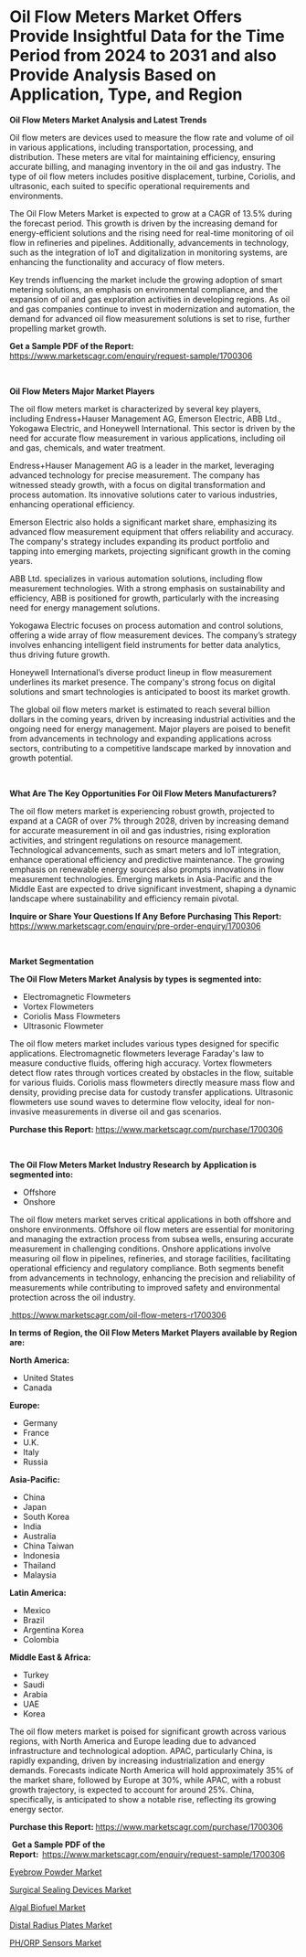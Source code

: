 <p><h1>Oil Flow Meters Market Offers Provide Insightful Data for the Time Period from 2024 to 2031 and also Provide Analysis Based on Application, Type, and Region</h1></p><p><strong>Oil Flow Meters Market Analysis and Latest Trends</strong></p>
<p><p>Oil flow meters are devices used to measure the flow rate and volume of oil in various applications, including transportation, processing, and distribution. These meters are vital for maintaining efficiency, ensuring accurate billing, and managing inventory in the oil and gas industry. The type of oil flow meters includes positive displacement, turbine, Coriolis, and ultrasonic, each suited to specific operational requirements and environments.</p><p>The Oil Flow Meters Market is expected to grow at a CAGR of 13.5% during the forecast period. This growth is driven by the increasing demand for energy-efficient solutions and the rising need for real-time monitoring of oil flow in refineries and pipelines. Additionally, advancements in technology, such as the integration of IoT and digitalization in monitoring systems, are enhancing the functionality and accuracy of flow meters.</p><p>Key trends influencing the market include the growing adoption of smart metering solutions, an emphasis on environmental compliance, and the expansion of oil and gas exploration activities in developing regions. As oil and gas companies continue to invest in modernization and automation, the demand for advanced oil flow measurement solutions is set to rise, further propelling market growth.</p></p>
<p><strong>Get a Sample PDF of the Report:&nbsp;</strong> <a href="https://www.marketscagr.com/enquiry/request-sample/1700306?utm_campaign=1126&utm_medium=2&utm_source=Github&utm_content=ia&utm_term=21102024&utm_id=oil-flow-meters">https://www.marketscagr.com/enquiry/request-sample/1700306</a></p>
<p>&nbsp;</p>
<p><strong>Oil Flow Meters Major Market Players</strong></p>
<p><p>The oil flow meters market is characterized by several key players, including Endress+Hauser Management AG, Emerson Electric, ABB Ltd., Yokogawa Electric, and Honeywell International. This sector is driven by the need for accurate flow measurement in various applications, including oil and gas, chemicals, and water treatment.</p><p>Endress+Hauser Management AG is a leader in the market, leveraging advanced technology for precise measurement. The company has witnessed steady growth, with a focus on digital transformation and process automation. Its innovative solutions cater to various industries, enhancing operational efficiency.</p><p>Emerson Electric also holds a significant market share, emphasizing its advanced flow measurement equipment that offers reliability and accuracy. The company's strategy includes expanding its product portfolio and tapping into emerging markets, projecting significant growth in the coming years.</p><p>ABB Ltd. specializes in various automation solutions, including flow measurement technologies. With a strong emphasis on sustainability and efficiency, ABB is positioned for growth, particularly with the increasing need for energy management solutions.</p><p>Yokogawa Electric focuses on process automation and control solutions, offering a wide array of flow measurement devices. The company’s strategy involves enhancing intelligent field instruments for better data analytics, thus driving future growth.</p><p>Honeywell International’s diverse product lineup in flow measurement underlines its market presence. The company's strong focus on digital solutions and smart technologies is anticipated to boost its market growth.</p><p>The global oil flow meters market is estimated to reach several billion dollars in the coming years, driven by increasing industrial activities and the ongoing need for energy management. Major players are poised to benefit from advancements in technology and expanding applications across sectors, contributing to a competitive landscape marked by innovation and growth potential.</p></p>
<p>&nbsp;</p>
<p><strong>What Are The Key Opportunities For Oil Flow Meters Manufacturers?</strong></p>
<p><p>The oil flow meters market is experiencing robust growth, projected to expand at a CAGR of over 7% through 2028, driven by increasing demand for accurate measurement in oil and gas industries, rising exploration activities, and stringent regulations on resource management. Technological advancements, such as smart meters and IoT integration, enhance operational efficiency and predictive maintenance. The growing emphasis on renewable energy sources also prompts innovations in flow measurement technologies. Emerging markets in Asia-Pacific and the Middle East are expected to drive significant investment, shaping a dynamic landscape where sustainability and efficiency remain pivotal.</p></p>
<p><strong>Inquire or Share Your Questions If Any Before Purchasing This Report:</strong> <a href="https://www.marketscagr.com/enquiry/pre-order-enquiry/1700306?utm_campaign=1126&utm_medium=2&utm_source=Github&utm_content=ia&utm_term=21102024&utm_id=oil-flow-meters">https://www.marketscagr.com/enquiry/pre-order-enquiry/1700306</a></p>
<p>&nbsp;</p>
<p><strong>Market Segmentation</strong></p>
<p><strong>The Oil Flow Meters Market Analysis by types is segmented into:</strong></p>
<p><ul><li>Electromagnetic Flowmeters</li><li>Vortex Flowmeters</li><li>Coriolis Mass Flowmeters</li><li>Ultrasonic Flowmeter</li></ul></p>
<p><p>The oil flow meters market includes various types designed for specific applications. Electromagnetic flowmeters leverage Faraday's law to measure conductive fluids, offering high accuracy. Vortex flowmeters detect flow rates through vortices created by obstacles in the flow, suitable for various fluids. Coriolis mass flowmeters directly measure mass flow and density, providing precise data for custody transfer applications. Ultrasonic flowmeters use sound waves to determine flow velocity, ideal for non-invasive measurements in diverse oil and gas scenarios.</p></p>
<p><strong>Purchase this Report:&nbsp;</strong><a href="https://www.marketscagr.com/purchase/1700306?utm_campaign=1126&utm_medium=2&utm_source=Github&utm_content=ia&utm_term=21102024&utm_id=oil-flow-meters">https://www.marketscagr.com/purchase/1700306</a></p>
<p>&nbsp;</p>
<p><strong>The Oil Flow Meters Market Industry Research by Application is segmented into:</strong></p>
<p><ul><li>Offshore</li><li>Onshore</li></ul></p>
<p><p>The oil flow meters market serves critical applications in both offshore and onshore environments. Offshore oil flow meters are essential for monitoring and managing the extraction process from subsea wells, ensuring accurate measurement in challenging conditions. Onshore applications involve measuring oil flow in pipelines, refineries, and storage facilities, facilitating operational efficiency and regulatory compliance. Both segments benefit from advancements in technology, enhancing the precision and reliability of measurements while contributing to improved safety and environmental protection across the oil industry.</p></p>
<p><a href="https://www.marketscagr.com/oil-flow-meters-r1700306?utm_campaign=1126&utm_medium=2&utm_source=Github&utm_content=ia&utm_term=21102024&utm_id=oil-flow-meters">&nbsp;https://www.marketscagr.com/oil-flow-meters-r1700306</a></p>
<p><strong>In terms of Region, the Oil Flow Meters Market Players available by Region are:</strong></p>
<p>
    <p> <strong> North America: </strong>
        <ul>
            <li>United States</li>
            <li>Canada</li>
        </ul>
        </p> 
    <p> <strong> Europe: </strong>
        <ul>
            <li>Germany</li>
            <li>France</li>
            <li>U.K.</li>
            <li>Italy</li>
            <li>Russia</li>
        </ul>
        </p> 
    <p> <strong> Asia-Pacific: </strong>
        <ul>
            <li>China</li>
            <li>Japan</li>
            <li>South Korea</li>
            <li>India</li>
            <li>Australia</li>
            <li>China Taiwan</li>
            <li>Indonesia</li>
            <li>Thailand</li>
            <li>Malaysia</li>
        </ul>
        </p> 
    <p> <strong> Latin America: </strong>
        <ul>
            <li>Mexico</li>
            <li>Brazil</li>
            <li>Argentina Korea</li>
            <li>Colombia</li>
        </ul>
        </p> 
    <p> <strong> Middle East & Africa: </strong>
        <ul>
            <li>Turkey</li>
            <li>Saudi</li>
            <li>Arabia</li>
            <li>UAE</li>
            <li>Korea</li>
        </ul>
    </p>
    </p>
<p><p>The oil flow meters market is poised for significant growth across various regions, with North America and Europe leading due to advanced infrastructure and technological adoption. APAC, particularly China, is rapidly expanding, driven by increasing industrialization and energy demands. Forecasts indicate North America will hold approximately 35% of the market share, followed by Europe at 30%, while APAC, with a robust growth trajectory, is expected to account for around 25%. China, specifically, is anticipated to show a notable rise, reflecting its growing energy sector.</p></p>
<p><strong>Purchase this Report: </strong><a href="https://www.marketscagr.com/purchase/1700306?utm_campaign=1126&utm_medium=2&utm_source=Github&utm_content=ia&utm_term=21102024&utm_id=oil-flow-meters">https://www.marketscagr.com/purchase/1700306</a></p>
<p>&nbsp;<strong>Get a Sample PDF of the Report:&nbsp;&nbsp;</strong><a href="https://www.marketscagr.com/enquiry/request-sample/1700306?utm_campaign=1126&utm_medium=2&utm_source=Github&utm_content=ia&utm_term=21102024&utm_id=oil-flow-meters">https://www.marketscagr.com/enquiry/request-sample/1700306</a></p>
<p><strong></strong></p>
<p><p><a href="https://www.linkedin.com/pulse/eyebrow-powder-market-global-insights-sales-trends-2024-2031-9bm2f?utm_campaign=1126&utm_medium=2&utm_source=Github&utm_content=ia&utm_term=21102024&utm_id=oil-flow-meters">Eyebrow Powder Market</a></p><p><a href="https://www.linkedin.com/pulse/surgical-sealing-devices-market-dynamics-application-types-pn18e?utm_campaign=1126&utm_medium=2&utm_source=Github&utm_content=ia&utm_term=21102024&utm_id=oil-flow-meters">Surgical Sealing Devices Market</a></p><p><a href="https://www.linkedin.com/pulse/algal-biofuel-landscape-product-spectrum-market-trajectories-asq0f?utm_campaign=1126&utm_medium=2&utm_source=Github&utm_content=ia&utm_term=21102024&utm_id=oil-flow-meters">Algal Biofuel Market</a></p><p><a href="https://www.linkedin.com/pulse/distal-radius-plates-market-share-size-trends-industry-hetge?utm_campaign=1126&utm_medium=2&utm_source=Github&utm_content=ia&utm_term=21102024&utm_id=oil-flow-meters">Distal Radius Plates Market</a></p><p><a href="https://github.com/gdfhhhj/Market-Research-Report-List-6/blob/main/phorp-sensors-market.md?utm_campaign=1126&utm_medium=2&utm_source=Github&utm_content=ia&utm_term=21102024&utm_id=oil-flow-meters">PH/ORP Sensors Market</a></p></p>